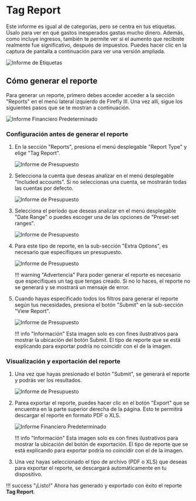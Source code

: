 # Tag Report

Este informe es igual al de categorías, pero se centra en tus etiquetas. Úsalo para ver en qué gastos inesperados gastas mucho dinero. Además, como incluye ingresos, también te permite ver si el aumento que recibiste realmente fue significativo, después de impuestos. Puedes hacer clic en la captura de pantalla a continuación para ver una versión ampliada.

![Informe de Etiquetas](../../img/tag_report.png)

## Cómo generar el reporte

Para generar un reporte, primero debes acceder acceder a la sección "Reports" en el menú lateral izquierdo de Firefly III. Una vez allí, sigue los siguientes pasos que se te mostran a continuación.

![Informe Financiero Predeterminado](../../img/home.png)

### Configuración antes de generar el reporte

1. En la sección "Reports", presiona el menú desplegable "Report Type" y elige "Tag Report".

    ![Informe de Presupuesto](../../img/select_tag.png)

2. Selecciona la cuenta que deseas analizar en el menú desplegable "Included accounts". Si no seleccionas una cuenta, se mostrarán todas las cuentas por defecto.

    ![Informe de Presupuesto](../../img/select_account.png)

3. Selecciona el período que deseas analizar en el menú desplegable "Date Range" o puedes escoger una de las opciones de "Preset-set ranges".

    ![Informe de Presupuesto](../../img/select_date.png)

4. Para este tipo de reporte, en la sub-sección "Extra Options", es necesario que especifiques un presupuesto.

    ![Informe de Presupuesto](../../img/tag_select.png)

    !!! warning "Advertencia"
        Para poder generar el reporte es necesario que especifiques un tag que tengas creado. Si no lo haces, el reporte no se generará y se mostrará un mensaje de error.

4. Cuando hayas especificado todos los filtros para generar el reporte según tus necesidades, presiona el botón "Submit" en la sub-sección "View Report".

    ![Informe de Presupuesto](../../img/submit_default.png)

    !!! info "Información"
        Esta imagen solo es con fines ilustrativos para mostrar la ubicación del botón Submit. El tipo de reporte que se está explicando para exportar podría no coincidir con el de la imagen.

### Visualización y exportación del reporte

1. Una vez que hayas presionado el botón "Submit", se generará el reporte y podrás ver los resultados.

    ![Informe de Presupuesto](../../img/tag_generate.png)

2. Parea exportar el reporte, puedes hacer clic en el botón "Export" que se encuentra en la parte superior derecha de la página. Esto te permitirá descargar el reporte en formato PDF o XLS.

    ![Informe Financiero Predeterminado](../../img/select_type_default.png)

    !!! info "Información"
        Esta imagen solo es con fines ilustrativos para mostrar la ubicación del botón de exportación. El tipo de reporte que se está explicando para exportar podría no coincidir con el de la imagen.

4. Una vez hayas seleccionado el tipo de archivo (PDF o XLS) que deseas para exportar el reporte, se descargará automáticamente en tu dispositivo.

!!! success "¡Listo!"
    Ahora has generado y exportado con éxito el reporte **Tag Report**.